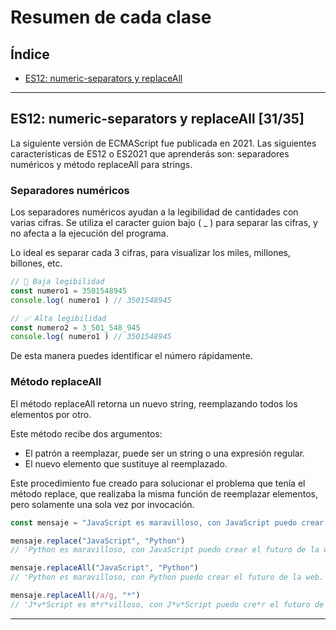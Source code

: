 # Resumen de cada clase

## Índice
* [ES12: numeric-separators y replaceAll](#id1)

------------

## ES12: numeric-separators y replaceAll [31/35]<a name="id1"></a>
La siguiente versión de ECMAScript fue publicada en 2021. Las siguientes características de ES12 o ES2021 que aprenderás son: separadores numéricos y método replaceAll para strings.

### Separadores numéricos
Los separadores numéricos ayudan a la legibilidad de cantidades con varias cifras. Se utiliza el caracter guion bajo ( _ ) para separar las cifras, y no afecta a la ejecución del programa.

Lo ideal es separar cada 3 cifras, para visualizar los miles, millones, billones, etc.
````javascript
// 🔽 Baja legibilidad
const numero1 = 3501548945
console.log( numero1 ) // 3501548945

// ✅ Alta legibilidad
const numero2 = 3_501_548_945
console.log( numero1 ) // 3501548945
````
De esta manera puedes identificar el número rápidamente.

### Método replaceAll
El método replaceAll retorna un nuevo string, reemplazando todos los elementos por otro.

Este método recibe dos argumentos:
* El patrón a reemplazar, puede ser un string o una expresión regular.
* El nuevo elemento que sustituye al reemplazado.

Este procedimiento fue creado para solucionar el problema que tenía el método replace, que realizaba la misma función de reemplazar elementos, pero solamente una sola vez por invocación.
````javascript
const mensaje = "JavaScript es maravilloso, con JavaScript puedo crear el futuro de la web."

mensaje.replace("JavaScript", "Python")
// 'Python es maravilloso, con JavaScript puedo crear el futuro de la web.'

mensaje.replaceAll("JavaScript", "Python")
// 'Python es maravilloso, con Python puedo crear el futuro de la web.'

mensaje.replaceAll(/a/g, "*")
// 'J*v*Script es m*r*villoso, con J*v*Script puedo cre*r el futuro de l* web.'
````

------------